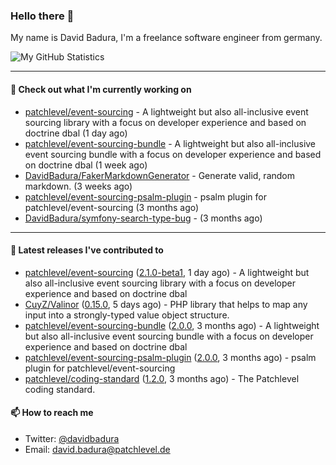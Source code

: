 ### Hello there 👋

My name is David Badura, I'm a freelance software engineer from germany.

![My GitHub Statistics](https://github-readme-stats.vercel.app/api?username=DavidBadura&show_icons=true&count_private=true&hide_title=true)

---

#### 👷 Check out what I'm currently working on

- [patchlevel/event-sourcing](https://github.com/patchlevel/event-sourcing) - A lightweight but also all-inclusive event sourcing library with a focus on developer experience and based on doctrine dbal (1 day ago)
- [patchlevel/event-sourcing-bundle](https://github.com/patchlevel/event-sourcing-bundle) - A lightweight but also all-inclusive event sourcing bundle with a focus on developer experience and based on doctrine dbal (1 week ago)
- [DavidBadura/FakerMarkdownGenerator](https://github.com/DavidBadura/FakerMarkdownGenerator) - Generate valid, random markdown. (3 weeks ago)
- [patchlevel/event-sourcing-psalm-plugin](https://github.com/patchlevel/event-sourcing-psalm-plugin) - psalm plugin for patchlevel/event-sourcing (3 months ago)
- [DavidBadura/symfony-search-type-bug](https://github.com/DavidBadura/symfony-search-type-bug) -  (3 months ago)

---

#### 🔭 Latest releases I've contributed to

- [patchlevel/event-sourcing](https://github.com/patchlevel/event-sourcing) ([2.1.0-beta1](https://github.com/patchlevel/event-sourcing/releases/tag/2.1.0-beta1), 1 day ago) - A lightweight but also all-inclusive event sourcing library with a focus on developer experience and based on doctrine dbal
- [CuyZ/Valinor](https://github.com/CuyZ/Valinor) ([0.15.0](https://github.com/CuyZ/Valinor/releases/tag/0.15.0), 5 days ago) - PHP library that helps to map any input into a strongly-typed value object structure.
- [patchlevel/event-sourcing-bundle](https://github.com/patchlevel/event-sourcing-bundle) ([2.0.0](https://github.com/patchlevel/event-sourcing-bundle/releases/tag/2.0.0), 3 months ago) - A lightweight but also all-inclusive event sourcing bundle with a focus on developer experience and based on doctrine dbal
- [patchlevel/event-sourcing-psalm-plugin](https://github.com/patchlevel/event-sourcing-psalm-plugin) ([2.0.0](https://github.com/patchlevel/event-sourcing-psalm-plugin/releases/tag/2.0.0), 3 months ago) - psalm plugin for patchlevel/event-sourcing
- [patchlevel/coding-standard](https://github.com/patchlevel/coding-standard) ([1.2.0](https://github.com/patchlevel/coding-standard/releases/tag/1.2.0), 3 months ago) - The Patchlevel coding standard.

#### 📫 How to reach me

- Twitter: [@davidbadura](https://twitter.com/davidbadura)
- Email: [david.badura@patchlevel.de](mailto:david.badura@patchlevel.de)
